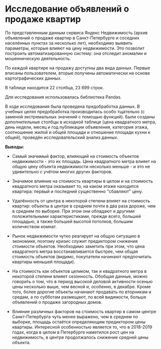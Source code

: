 # Исследование объявлений о продаже квартир

По представленным данным сервиса Яндекc Недвижимость (архив объявлений о продаже квартир в Санкт-Петербурге и соседних населённых пунктах за несколько лет), необходимо выявить параметры, которые влияют на цену недвижимости. Это позволит построить автоматизированную систему: она отследит аномалии и мошенническую деятельность. 

По каждой квартире на продажу доступны два вида данных. Первые вписаны пользователем, вторые получены автоматически на основе картографических данных.

В таблице находится 22 столбца, 23 699 строк.

Для исследования использовалась библиотека Pandas.

В ходе исследования была проведена предобработка данных. В учебных целях предобработка производилась особо тщательно (с заменой экстремальных значений с помощью функций). Были созданы дополнительные столбцы в исходной таблице (цена квадратного метра, день недели, месяц и год публикации объявления, категория этажа, соотношение жилой и общей площади и отношение площади кухни к общей), проведён исследовательский анализ данных.

**Выводы:**
* Самый значимый фактор, влияющий на стоимость объектов недвижимости - это их площадь. Цена квадратного метра влияет на общую цену объекта недвижимости несколько меньше - и это не удивительно с учётом многих других факторов.

* Значимое влияние на стоимость квартиры в целом и на стоимость квадратного метра оказывает то, на каком этаже находится квартира: первый и последний существенно "сбавляют" цену.

* Удалённость от центра в некоторой степени влияет на стоимость квартир: объекты в центре в среднем почти в два раза дороже, чем в среднем по выборке. При этом они обладают и другими положительными характеристиками, прежде всего, большей площадью, а также большей высотой потолков, большим количеством комнат.

* Рынок недвижимости чутко реагирует на общую ситуацию в экономике, поэтому кризис служит предиктором снижения стоимости объектов. Необходимо заметить при этом, что цена квадратного метра восстанавливается быстрее, чем общая стоимость объектов (видимо, покупатели начинают предпочитать квартиры меньшей площади).

* На стоимость как объектов целиком, так и квадратного метра в некоторой степени влияет сезонность. Обобщая данные, можно говорить о том, что в период высокой деловой активности осенью цены несколько выше, чем весной и, особенно, в декабре. Кроме того, более дорогие объекты начинают продавать по вторникам и средам, а по субботам размещают, по всей видимости, больше объявлений о продаже загородных домов. 

* Влияние различных факторов на стоимость квартир в самом центре Санкт-Петербурга чуть менее выражено, чем в среднем по выборке, площадь остаётся определяющим предиктором цены квартиры. Интересной особенностью является то, что в 2018-2019 годах, когда в целом в Петербурге наметился рост цен на недвижимость, в центре продолжалось снижение средней цены объекта.

